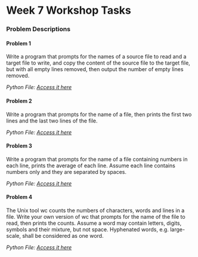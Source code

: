 # Week 7 Workshop Tasks
### Problem Descriptions
#### Problem 1
Write a program that prompts for the names of a source file to read and a target file to write, 
and copy the content of the source file to the target file, but with all empty lines removed, 
then output the number of empty lines removed.

*Python File: [Access it here](week7_problem1.py)*

#### Problem 2
Write a program that prompts for the name of a file, 
then prints the first two lines and the last two lines of the file.

*Python File: [Access it here](week7_problem2.py)*

#### Problem 3
Write a program that prompts for the name of a file containing numbers in each line, 
prints the average of each line. Assume each line contains numbers only and they are separated by spaces.

*Python File: [Access it here](week7_problem3.py)*

#### Problem 4
The Unix tool wc counts the numbers of characters, words and lines in a file. 
Write your own version of wc that prompts for the name of the file to read, 
then prints the counts. Assume a word may contain letters, digits, symbols 
and their mixture, but not space. Hyphenated words, e.g. large-scale, 
shall be considered as one word.

*Python File: [Access it here](week7_problem4.py)*